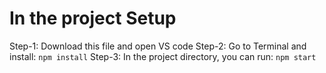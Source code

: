 # In the project Setup

Step-1: Download this file and open VS code
Step-2: Go to Terminal and install: `npm install`
Step-3: In the project directory, you can run: `npm start`
